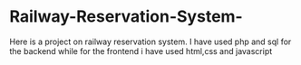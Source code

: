 # Railway-Reservation-System-
Here is a project on railway reservation system. I have used php and sql for the backend while for the frontend i have used html,css and javascript
